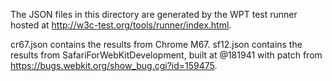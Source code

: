 The JSON files in this directory are generated by the WPT test runner hosted at
http://w3c-test.org/tools/runner/index.html.

cr67.json contains the results from Chrome M67.
sf12.json contains the results from SafariForWebKitDevelopment, built at @181941
with patch from https://bugs.webkit.org/show_bug.cgi?id=159475.

